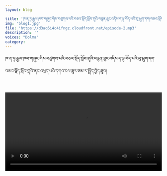 ```yaml
---
layout: blog

title: 'ཁ་ན་ཏྲ་རྒྱལ་ཁབ་གཞུང་གིས་བཙུགས་པའི་བཅའ་སྡོད་སློབ་གྲྭའི་བརྙན་ཐུང་འདིས་ད་ལྟ་བོད་པའི་བུ་ཕྲུག་དག་བཅའ་སྡོད་སློབ་གྲྭའི་ནང་འཕྲད་པའི་དཀའ་ངལ་ཟུར་ཙམ་ར་སྤྲོད་བྱེད་ཐུབ།'
img: 'blog1.jpg'
file: 'https://d3aq6i4c4ifngz.cloudfront.net/episode-2.mp3'
description: ''
voices: "Dolma"
category: 
---
```


ཁ་ན་ཏྲ་རྒྱལ་ཁབ་གཞུང་གིས་བཙུགས་པའི་བཅའ་སྡོད་སློབ་གྲྭའི་བརྙན་ཐུང་འདིས་ད་ལྟ་བོད་པའི་བུ་ཕྲུག་དག་བཅའ་སྡོད་སློབ་གྲྭའི་ནང་འཕྲད་པའི་དཀའ་ངལ་ཟུར་ཙམ་ར་སྤྲོད་བྱེད་ཐུབ།



<br>

<video type="video/mp4" width="100%" src="https://karkhung.s3.amazonaws.com/audio/video/Tibetan+translation+vice+residential+school.mp4" controls ></video>
